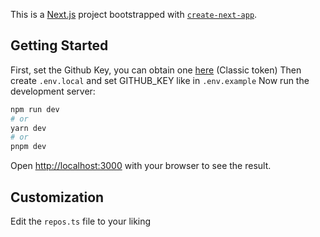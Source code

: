 This is a [Next.js](https://nextjs.org/) project bootstrapped with [`create-next-app`](https://github.com/vercel/next.js/tree/canary/packages/create-next-app).

## Getting Started

First, set the Github Key, you can obtain one [here](https://github.com/settings/tokens) (Classic token)
Then create `.env.local` and set GITHUB_KEY like in `.env.example`
Now run the development server:

```bash
npm run dev
# or
yarn dev
# or
pnpm dev
```

Open [http://localhost:3000](http://localhost:3000) with your browser to see the result.

## Customization

Edit the `repos.ts` file to your liking
